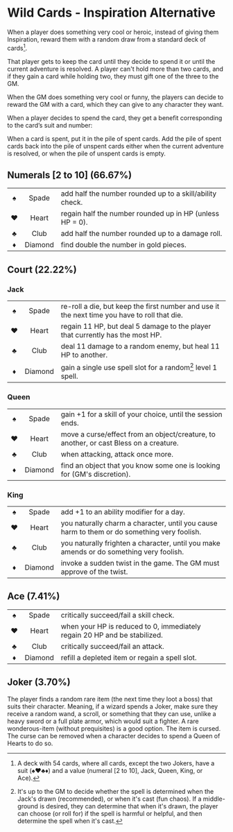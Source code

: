 # Wild Cards - Inspiration Alternative
When a player does something very cool or heroic, instead of giving them Inspiration, reward them with a random draw from a standard deck of cards[^1].
[^1]: A deck with 54 cards, where all cards, except the two Jokers, have a suit (♠♥♣♦) and a value (numeral [2 to 10], Jack, Queen, King, or Ace).

That player gets to keep the card until they decide to spend it or until the current adventure is resolved.
A player can't hold more than two cards, and if they gain a card while holding two, they must gift one of the three to the GM.

When the GM does something very cool or funny, the players can decide to reward the GM with a card, which they can give to any character they want.

When a player decides to spend the card, they get a benefit corresponding to the card’s suit and number:

When a card is spent, put it in the pile of spent cards. Add the pile of spent cards back into the pile of unspent cards either when the current adventure is resolved, or when the pile of unspent cards is empty.

## Numerals [2 to 10] (66.67%)
||||
|:-:|:-:|-|
♠|Spade|add half the number rounded up to a skill/ability check.
♥|Heart|regain half the number rounded up in HP (unless HP = 0).
♣|Club|add half the number rounded up to a damage roll.
♦|Diamond|find double the number in gold pieces.

## Court (22.22%)
### Jack
||||
|:-:|:-:|-|
♠|Spade|re-roll a die, but keep the first number and use it the next time you have to roll that die.
♥|Heart|regain 11 HP, but deal 5 damage to the player that currently has the most HP.
♣|Club|deal 11 damage to a random enemy, but heal 11 HP to another.
♦|Diamond|gain a single use spell slot for a random[^2] level 1 spell.
[^2]: It's up to the GM to decide whether the spell is determined when the Jack's drawn (recommended), or when it's cast (fun chaos). If a middle-ground is desired, they can determine that when it's drawn, the player can choose (or roll for) if the spell is harmful or helpful, and then determine the spell when it's cast.

### Queen
||||
|:-:|:-:|-|
♠|Spade|gain +1 for a skill of your choice, until the session ends.
♥|Heart|move a curse/effect from an object/creature, to another, or cast Bless on a creature.
♣|Club|when attacking, attack once more.
♦|Diamond|find an object that you know some one is looking for (GM's discretion).

### King
||||
|:-:|:-:|-|
♠|Spade|add +1 to an ability modifier for a day.
♥|Heart|you naturally charm a character, until you cause harm to them or do something very foolish.
♣|Club|you naturally frighten a character, until you make amends or do something very foolish.
♦|Diamond|invoke a sudden twist in the game. The GM must approve of the twist.

## Ace (7.41%)
||||
|:-:|:-:|-|
♠|Spade|critically succeed/fail a skill check.
♥|Heart|when your HP is reduced to 0, immediately regain 20 HP and be stabilized.
♣|Club|critically succeed/fail an attack.
♦|Diamond|refill a depleted item or regain a spell slot.

## Joker (3.70%)
The player finds a random rare item (the next time they loot a boss) that suits their character. Meaning, if a wizard spends a Joker, make sure they receive a random wand, a scroll, or something that they can use, unlike a heavy sword or a full plate armor, which would suit a fighter. A rare wonderous-item (without prequisites) is a good option.
The item is cursed. The curse can be removed when a character decides to spend a Queen of Hearts to do so.
